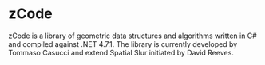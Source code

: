 # zCode
zCode is a library of geometric data structures and algorithms written in C# and compiled against .NET 4.7.1.
The library is currently developed by Tommaso Casucci and extend Spatial Slur initiated by David Reeves.
